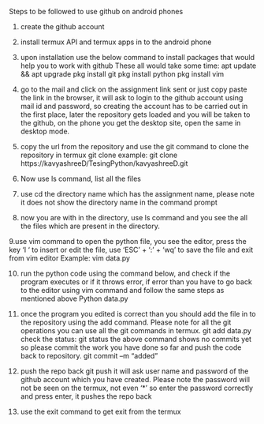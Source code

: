 Steps to be followed to use github on android phones
1. create the github account
2. install termux API and termux  apps in to the android phone
3. upon installation use the below command to install packages that would help you to work with github These all would take some time:
	apt update && apt upgrade
	pkg install git
	pkg install python
	pkg install vim
4. go to the mail and click on the assignment link sent or just copy paste the link in the browser, it will ask to login to the github account using mail id and password, so creating the account has to be carried out in the first place, later  the repository gets loaded and you will be taken to the github, on the phone you get the desktop site, open the same in desktop mode.
 
5. copy the url from the repository  and use the git command to clone the repository in termux
	git clone <Paste the URL of the repository>
example: git clone https://kavyashreeD/TesingPython/kavyashreeD.git
 
 
6. Now use ls command, list all the files
7. use cd the directory name which has the assignment name, please note it does not show the directory name in the command prompt
8. now you are with in the directory, use ls command and you see the all the files which are present in the directory.
 
9.use vim command to open the python file, you see the editor, press the key ‘I ‘ to insert or edit the file, use ‘ESC’ + ‘:’ + ‘wq’ to save the file and exit from vim editor
Example: vim data.py
 
10. run the python code using the command below, and check if the program executes or if it throws error, if error than you have to go back to the editor using vim command and follow the same steps as mentioned above 
Python data.py
11. once the program you edited is correct than you should add the file in to the repository using the add command. Please note for all the git operations you can use all the git commands in termux.
git add data.py
check the status:
git status
the above command shows no commits yet so please commit the work you have done so far and push the code back to repository.
git commit –m “added”
 
12. push the repo back
git push
it will ask user name and password of the github account which you have created. Please note the password will not be seen on the termux, not even ‘*’ so enter the password correctly and press enter, it pushes the repo back
 
13. use the exit command to get exit from the termux

